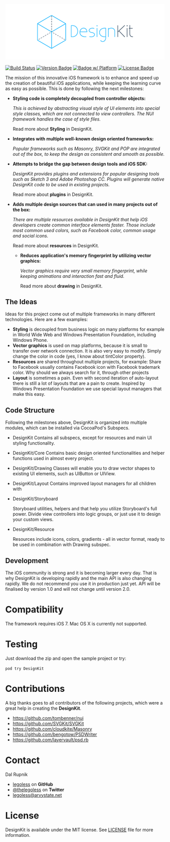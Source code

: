 <p align="center" >
  <img src="https://raw.githubusercontent.com/Legoless/DesignKit/master/Assets/designkit-logo.png" alt="DesignKit" title="DesignKit">
</p>

[![Build Status](https://travis-ci.org/Legoless/DesignKit.svg)](https://travis-ci.org/Legoless/DesignKit) [![Version Badge](https://cocoapod-badges.herokuapp.com/v/Haystack/badge.png)](http://www.google.com)  [![Badge w/ Platform](https://cocoapod-badges.herokuapp.com/p/NSStringMask/badge.svg)](https://cocoadocs.org/docsets/NSStringMask)  [![License Badge](https://go-shields.herokuapp.com/license-MIT-blue.png)](http://www.google.com) 

The mission of this innovative iOS framework is to enhance and speed up the creation of beautiful iOS applications, while keeping the learning curve as easy as possible. This is done by following the next milestones:

- **Styling code is completely decoupled from controller objects:**
  
  *This is achieved by abstracting visual style of UI elements into special style classes, which are not connected to view controllers. The NUI framework handles the case of style files.*

  Read more about **Styling** in DesignKit.

- **Integrates with multiple well-known design oriented frameworks:**
  
  *Popular frameworks such as Masonry, SVGKit and POP are integrated out of the box, to keep the design as consistent and smooth as possible.*
  
- **Attempts to bridge the gap between design tools and iOS SDK:**
  
  *DesignKit provides plugins and extensions for popular designing tools such as Sketch 3 and Adobe Photoshop CC. Plugins will generate native DesignKit code to be used in existing projects.*
  
    Read more about **plugins** in DesignKit.

- **Adds multiple design sources that can used in many projects out of the box:**
  
  *There are multiple resources available in DesignKit that help iOS developers create common interface elements faster. Those include most common used colors, such as Facebook color, common usage and social icons.*
  
    Read more about **resources** in DesignKit. 
  
  - **Reduces application's memory fingerprint by utilizing vector graphics:**
    
    *Vector graphics require very small memory fingerprint, while keeping animations and interaction fast and fluid.*
    
    Read more about **drawing** in DesignKit.
    
## The Ideas

Ideas for this project come out of multiple frameworks in many different technologies. Here are a few examples:
- **Styling** is decoupled from business logic on many platforms for example in World Wide Web and Windows Presentation Foundation, including Windows Phone.
- **Vector graphics** is used on map platforms, because it is small to transfer over network connection. It is also very easy to modify. Simply change the color in code (yes, I know about tintColor property).
- **Resources** are shared throughout multiple projects, for example: Share to Facebook usually contains Facebook icon with Facebook trademark color. Why should we always search for it, through other projects
- **Layout** is sometimes a pain. Even with second iteration of auto-layout there is still a lot of layouts that are a pain to create. Inspired by Windows Presentation Foundation we use special layout managers that make this easy.

## Code Structure

Following the milestones above, DesignKit is organized into multiple modules, which can be installed via CocoaPod's Subspecs.
- DesignKit
  Contains all subspecs, except for resources and main UI styling functionality.
- DesignKit/Core
  Contains basic design oriented functionalities and helper functions used in almost every project.
- DesignKit/Drawing
  Classes will enable you to draw vector shapes to existing UI elements, such as UIButton or UIView.
- DesignKit/Layout
  Contains improved layout managers for all children with  
- DesignKit/Storyboard
  
  Storyboard utilities, helpers and that help you utilize Storyboard's full power. Divide view controllers into logic groups, or just use it to design your custom views.
- DesignKit/Resource
  
  Resources include icons, colors, gradients - all in vector format, ready to be used in combination with Drawing subspec.


## Development

The iOS community is strong and it is becoming larger every day. That is why DesignKit is developing rapidly and the main API is also changing rapidly. We do not recommend you use it in production just yet. API will be finalised by version 1.0 and will not change until version 2.0.

Compatibility
========

The framework requires iOS 7. Mac OS X is currently not supported.

Testing
========
Just download the zip and open the sample project or try:

`pod try DesignKit`

Contributions
======

A big thanks goes to all contributors of the following projects, which were a great help in creating the **DesignKit**.

- https://github.com/tombenner/nui
- https://github.com/SVGKit/SVGKit
- https://github.com/cloudkite/Masonry
- https://github.com/bengotow/PSDWriter
- https://github.com/layervault/psd.rb

Contact
======

Dal Rupnik

- [legoless](https://github.com/legoless) on **GitHub**
- [@thelegoless](https://twitter.com/thelegoless) on **Twitter**
- [legoless@arvystate.net](mailto:legoless@arvystate.net)

License
======

DesignKit is available under the MIT license. See [LICENSE](https://github.com/Legoless/DesignKit/blob/master/LICENSE) file for more information.